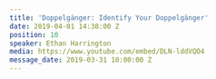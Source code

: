 ```yaml
---
title: 'Doppelgänger: Identify Your Doppelgänger'
date: 2019-04-01 14:38:00 Z
position: 10
speaker: Ethan Harrington
media: https://www.youtube.com/embed/DLN-lddVQO4
message_date: 2019-03-31 10:00:00 Z
---
```


